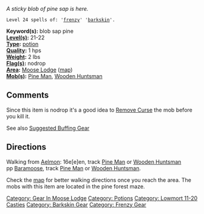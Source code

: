 *A sticky blob of pine sap is here.*  

`Level 24 spells of: '`[`frenzy`](Frenzy "wikilink")`' '`[`barkskin`](Barkskin "wikilink")`'.`

**Keyword(s):** blob sap pine  
**[Level(s)](Object_Level "wikilink"):** 21-22  
**[Type](:Category:_Object_Types "wikilink"):**
[potion](:Category:_Potions "wikilink")  
**[Quality](Object_Quality "wikilink"):** 1 hps  
**[Weight](Object_Weight "wikilink"):** 2 lbs  
**[Flag(s)](:Category:_Object_Flags "wikilink"):** nodrop  
**[Area](:Category:_Areas "wikilink"):** [Moose
Lodge](:Category:Moose_Lodge "wikilink")
([map](Moose_Lodge_Map "wikilink"))  
**[Mob(s)](:Category:_Mobs "wikilink"):** [Pine
Man](Pine_Man "wikilink"), [Wooden
Huntsman](Wooden_Huntsman "wikilink")  

## Comments

Since this item is nodrop it's a good idea to [Remove
Curse](Remove_Curse "wikilink") the mob before you kill it.

See also [Suggested Buffing
Gear](Suggested_Spellcasting_Gear#Suggested_Buffing_Gear "wikilink")

## Directions

Walking from [Aelmon](Aelmon "wikilink"): 16e\[e\]en, track [Pine
Man](Pine_Man "wikilink") or [Wooden
Huntsman](Wooden_Huntsman "wikilink")  
pp [Baramoose](Baramoose "wikilink"), track [Pine
Man](Pine_Man "wikilink") or [Wooden
Huntsman](Wooden_Huntsman "wikilink").

Check the [map](Moose_Lodge_Map "wikilink") for better walking
directions once you reach the area. The mobs with this item are located
in the pine forest maze.

[Category: Gear In Moose
Lodge](Category:_Gear_In_Moose_Lodge "wikilink") [Category:
Potions](Category:_Potions "wikilink") [Category: Lowmort 11-20
Casties](Category:_Lowmort_11-20_Casties "wikilink") [Category: Barkskin
Gear](Category:_Barkskin_Gear "wikilink") [Category: Frenzy
Gear](Category:_Frenzy_Gear "wikilink")
